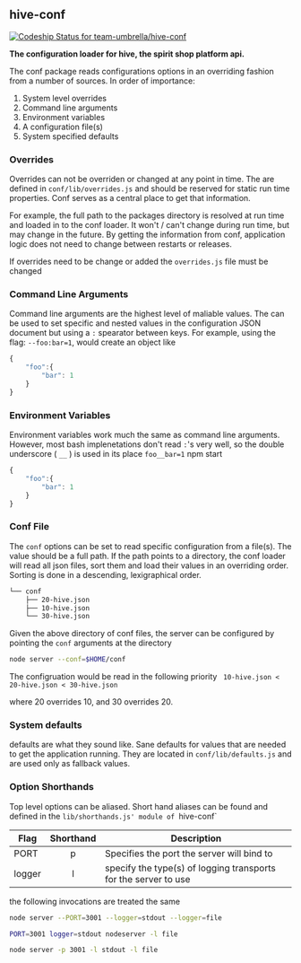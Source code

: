 ## hive-conf

[ ![Codeship Status for team-umbrella/hive-conf](https://codeship.com/projects/f6902b80-bba6-0132-755b-02d724aeca6d/status?branch=master)](https://codeship.com/projects/72244)

**The configuration loader for hive, the spirit shop platform api.**

The conf package reads configurations options in an overriding fashion from a number of sources. In order of importance:

1. System level overrides
2. Command line arguments
3. Environment variables
4. A configuration file(s)
5. System specified defaults

### Overrides
Overrides can not be overriden or changed at any point in time. The are defined in `conf/lib/overrides.js` and should be reserved for static run time properties. Conf serves as a central place to get that information. 

For example, the full path to the packages directory is resolved at run time and loaded in to the conf loader. It won't / can't change during run time, but may change in the future. By getting the information from conf, application logic does not need to change between restarts or releases.

If overrides need to be change or added the `overrides.js` file must be changed

### Command Line Arguments
Command line arguments are the highest level of maliable values. The can be used to set specific and nested values in the configuration JSON document but using a `:` spearator between keys. For example, using the flag: `--foo:bar=1`, would create an object like

```js
{
	"foo":{
		"bar": 1
	}
}
```

### Environment Variables
Environment variables work much the same as command line arguments. However, most bash implenetations don't read `:`'s very well, so the double underscore ( `__` ) is used in its place `foo__bar=1` npm start

```js
{
	"foo":{
		"bar": 1
	}
}
```

### Conf File
The `conf` options can be set to read specific configuration from a file(s). The value should be a full path. If the path points to a directory, the conf loader will read all json files, sort them and load their values in an overriding order. Sorting is done in a descending, lexigraphical order.

```sh
└── conf
    ├── 20-hive.json
    ├── 10-hive.json
    └── 30-hive.json
```

Given the above directory of conf files, the server can be configured by pointing the `conf` arguments at the directory

```sh
node server --conf=$HOME/conf
```

The configruation would be read in the following priority
``` 10-hive.json < 20-hive.json < 30-hive.json```

where 20 overrides 10, and 30 overrides 20.

### System defaults
defaults are what they sound like. Sane defaults for values that are needed to get the application running. They are located in `conf/lib/defaults.js` and are used only as fallback values.

### Option Shorthands
Top level options can be aliased. Short hand aliases can be found and defined in the `lib/shorthands.js' module of `hive-conf`

Flag | Shorthand | Description 
-----|:---------:|------------
PORT | p | Specifies the port the server will bind to
logger | l | specify the type(s) of logging transports for the server to use

the following invocations are treated the same

```sh
node server --PORT=3001 --logger=stdout --logger=file
```
```sh
PORT=3001 logger=stdout nodeserver -l file
```
```sh
node server -p 3001 -l stdout -l file
```
